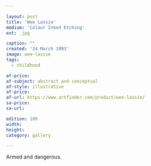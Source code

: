 ```yaml
---

layout: post
title: 'Wee Lassie'
medium: 'Colour Inked Etching'
ext: .jpg

caption: ""
created: '24 March 1993'
image: wee-lassie
tags:
  - childhood

af-price:
af-subject: abstract and conceptual
af-style: illustrative
af-price:
af-url: https://www.artfinder.com/product/wee-lassie/
sa-price:
sa-url:

edition: 100
width:
height:
category: gallery

---
```


Armed and dangerous.
